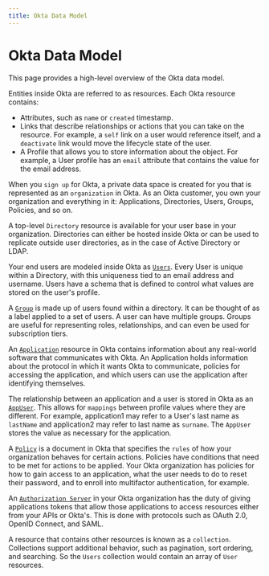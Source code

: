 ```yaml
---
title: Okta Data Model
---
```


# Okta Data Model

This page provides a high-level overview of the Okta data model.

Entities inside Okta are referred to as resources. Each Okta resource contains:

+ Attributes, such as `name` or `created` timestamp.
+ Links that describe relationships or actions that you can take on the resource. For example, a `self` link on a user would reference itself, and a `deactivate` link would move the lifecycle state of the user.
+ A Profile that allows you to store information about the object. For example, a User profile has an `email` attribute that contains the value for the email address.

When you `sign up` for Okta, a private data space is created for you that is represented as an `organization` in Okta. As an Okta customer, you own your organization and everything in it: Applications, Directories, Users, Groups, Policies, and so on.

A top-level `Directory` resource is available for your user base in your organization. Directories can either be hosted inside Okta or can be used to replicate outside user directories, as in the case of Active Directory or LDAP.

Your end users are modeled inside Okta as [`Users`](/docs/reference/api/users/). Every User is unique within a Directory, with this uniqueness tied to an email address and username. Users have a schema that is defined to control what values are stored on the user's profile.

A [`Group`](/docs/reference/api/groups/) is made up of users found within a directory. It can be thought of as a label applied to a set of users. A user can have multiple groups. Groups are useful for representing roles, relationships, and can even be used for subscription tiers.

An [`Application`](/docs/reference/api/apps/) resource in Okta contains information about any real-world software that communicates with Okta. An Application holds information about the protocol in which it wants Okta to communicate, policies for accessing the application, and which users can use the application after identifying themselves.

The relationship between an application and a user is stored in Okta as an [`AppUser`](/docs/reference/api/apps/#assign-user-to-application-for-sso). This allows for `mappings` between profile values where they are different. For example, application1 may refer to a User's last name as `lastName` and application2 may refer to last name as `surname`.  The `AppUser` stores the value as necessary for the application.

A [`Policy`](/docs/reference/api/policy/) is a document in Okta that specifies the `rules` of how your organization behaves for certain actions. Policies have conditions that need to be met for actions to be applied. Your Okta organization has policies for how to gain access to an application, what the user needs to do to reset their password, and to enroll into multifactor authentication, for example.

An [`Authorization Server`](/docs/reference/api/authorization-servers/) in your Okta organization has the duty of giving applications tokens that allow those applications to access resources either from your APIs or Okta's. This is done with protocols such as OAuth 2.0, OpenID Connect, and SAML.

A resource that contains other resources is known as a `collection`. Collections support additional behavior, such as pagination, sort ordering, and searching. So the `Users` collection would contain an array of `User` resources.
